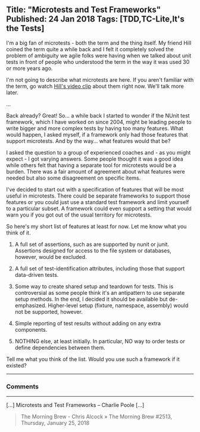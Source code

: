 Title: "Microtests and Test Frameworks"
Published: 24 Jan 2018
Tags: [TDD,TC-Lite,It's the Tests]
---
I'm a big fan of microtests - both the term and the thing itself. My friend Hill coined the term quite a while back and I felt it completely solved the problem of ambiguity we agile folks were having when we talked about unit tests in front of people who understood the term in the way it was used 30 or more years ago.

I'm not going to describe what microtests are here. If you aren't familiar with the term, go watch <a href="https://www.youtube.com/watch?v=H3LOyuqhaJA" rel="noopener" target="_blank">Hill's video clip</a> about them right now. We'll talk more later.

...

Back already? Great! So... a while back I started to wonder if the NUnit test framework, which I have worked on since 2004, might be leading people to write bigger and more complex tests by having too many features. What would happen, I asked myself, if a framework only had those features that support microtests. And by the way... what features would that be?

I asked the question to a group of experienced coaches and - as you might expect - I got varying answers. Some people thought it was a good idea while others felt that having a separate tool for microtests would be a burden. There was a fair amount of agreement about what features were needed but also some disagreement on specific items.

I've decided to start out with a specification of features that will be most useful in microtests. There could be separate frameworks to support those features or you could just use a standard test framework and limit yourself to a particular subset. A framework could even support a setting that would warn you if you got out of the usual territory for microtests.

So here's my short list of features at least for now. Let me know what you think of it.

1. A full set of assertions, such as are supported by nunit or junit. Assertions designed for access to the file system or databases, however, would be excluded.

2. A full set of test-identification attributes, including those that support data-driven tests.

3. Some way to create shared setup and teardown for tests. This is controversial as some people think it's an antipattern to use separate setup methods. In the end, I decided it should be available but de-emphasized. Higher-level setup (fixture, namespace, assembly) would not be supported, however.

4. Simple reporting of test results without adding on any extra components.

5. NOTHING else, at least initially. In particular, NO way to order tests or define dependencies between them.

Tell me what you think of the list. Would you use such a framework if it existed?

---

### Comments

---

[&#8230;] Microtests and Test Frameworks &#8211; Charlie Poole [&#8230;]
>The Morning Brew - Chris Alcock &raquo; The Morning Brew #2513, Thursday, January 25, 2018
